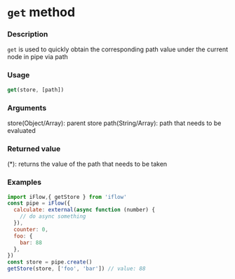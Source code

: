 # `get` method

### Description
`get` is used to quickly obtain the corresponding path value under the current node in pipe via path
 

### Usage
```javascript
get(store, [path])
```

### Arguments
store(Object/Array): parent store
path(String/Array): path that needs to be evaluated

### Returned value
(*): returns the value of the path that needs to be taken

### Examples
```javascript
import iFlow,{ getStore } from 'iflow'
const pipe = iFlow({
  calculate: external(async function (number) {
    // do async something
  }),
  counter: 0,
  foo: {
    bar: 88
  },
})
const store = pipe.create()
getStore(store, ['foo', 'bar']) // value: 88
```
